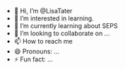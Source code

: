 - 👋 Hi, I’m @LisaTater
- 👀 I’m interested in learning.
- 🌱 I’m currently learning about SEPS
- 💞️ I’m looking to collaborate on ...
- 📫 How to reach me 
- 😄 Pronouns: ...
- ⚡ Fun fact: ...

<!---
LisaTater/LisaTater is a ✨ special ✨ repository because its `README.md` (this file) appears on your GitHub profile.
You can click the Preview link to take a look at your changes.
--->
